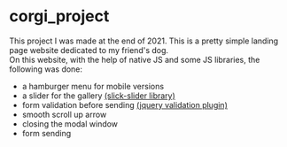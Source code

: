 # corgi_project
This project I was made at the end of 2021. This is a pretty simple landing page website dedicated to my friend's dog.  
On this website, with the help of native JS and some JS libraries, the following was done:  
* a hamburger menu for mobile versions 
* a slider for the gallery [(slick-slider library)](https://kenwheeler.github.io/slick/)
* form validation before sending [(jquery validation plugin)](https://jqueryvalidation.org/)
* smooth scroll up arrow
* closing the modal window 
* form sending 
